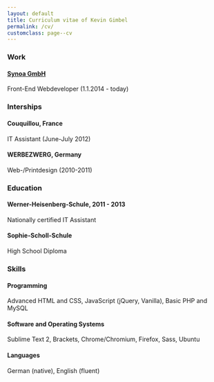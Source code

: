 ```yaml
---
layout: default
title: Curriculum vitae of Kevin Gimbel
permalink: /cv/
customclass: page--cv
---
```


### Work

#### [Synoa GmbH](http://synoa.de)

Front-End Webdeveloper (1.1.2014 - today)

### Interships

#### Couquillou, France
IT Assistant (June-July 2012)

#### WERBEZWERG, Germany 
Web-/Printdesign (2010-2011)

### Education


#### Werner-Heisenberg-Schule, 2011 - 2013
Nationally certified IT Assistant

#### Sophie-Scholl-Schule
High School Diploma


### Skills

#### Programming
Advanced HTML and CSS, JavaScript (jQuery, Vanilla), Basic PHP and MySQL

#### Software and Operating Systems
Sublime Text 2, Brackets, Chrome/Chromium, Firefox, Sass, Ubuntu

#### Languages
German (native), English (fluent)
